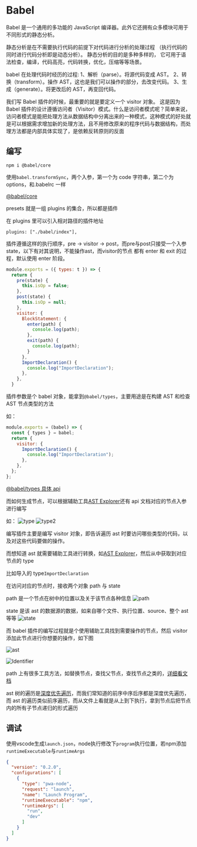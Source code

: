 # Babel

Babel 是一个通用的多功能的 JavaScript 编译器。此外它还拥有众多模块可用于不同形式的静态分析。

静态分析是在不需要执行代码的前提下对代码进行分析的处理过程 （执行代码的同时进行代码分析即是动态分析）。 静态分析的目的是多种多样的， 它可用于语法检查，编译，代码高亮，代码转换，优化，压缩等等场景。

babel 在处理代码时经历的过程:
1、解析（parse）。将源代码变成 AST。
2、转换（transform）。操作 AST，这也是我们可以操作的部分，去改变代码。
3、生成（generate）。将更改后的 AST，再变回代码。

我们写 Babel 插件的时候，最重要的就是要定义一个 visitor 对象。 这是因为 Babel 插件的设计遵循访问者（Visitor）模式。什么是访问者模式呢？简单来说，访问者模式是能把处理方法从数据结构中分离出来的一种模式，这种模式的好处就是可以根据需求增加新的处理方法，且不用修改原来的程序代码与数据结构，而处理方法都是内部具体实现了，是依赖反转原则的反面

## 编写

```
npm i @babel/core
```

使用`babel.transformSync`，两个入参，第一个为 code 字符串，第二个为 options，和.babelrc 一样

[@babel/core](https://www.babeljs.cn/docs/babel-core)

presets 就是一组 plugins 的集合，所以都是插件

在 plugins 里可以引入相对路径的插件地址

```
plugins: ["./babel/index"],
```

插件遵循这样的执行顺序，pre -> visitor -> post，而pre与post只接受一个入参state，以下有对其说明，不能操作ast，而visitor的节点 都有 enter 和 exit 的过程，默认使用 enter 阶段。

```js
module.exports = ({ types: t }) => {
  return {
    pre(state) {
      this.isOp = false;
    },
    post(state) {
      this.isOp = null;
    },
    visitor: {
      BlockStatement: {
        enter(path) {
          console.log(path);
        },
        exit(path) {
          console.log(path);
        }
      },
      ImportDeclaration() {
        console.log("ImportDeclaration");
      },
    },
  }
```

插件参数是个 babel 对象，能拿到`@babel/types`，主要用途是在构建 AST 和检查 AST 节点类型的方法

如：

```js
module.exports = (babel) => {
  const { types } = babel;
  return {
    visitor: {
      ImportDeclaration() {
        console.log("ImportDeclaration");
      },
    },
  };
};
```

[@babel/types 具体 api](https://www.babeljs.cn/docs/babel-types)

而如何生成节点，可以根据辅助工具[AST Explorer](https://astexplorer.net/)还有 api 文档对应的节点入参进行编写

如：
![type](./img/types.png)
![type2](./img/types2.png)

编写插件主要是编写 visitor 对象，即告诉遍历 ast 时要访问哪些类型的代码，以及对这些代码要做的操作。

而想知道 ast 就需要辅助工具进行转换，如[AST Explorer](https://astexplorer.net/)，然后从中获取到对应节点的 type

比如导入的 type`ImportDeclaration`

在访问对应的节点时，接收两个对象 path 与 state

path 是一个节点在树中的位置以及关于该节点各种信息
![path](./img/path.png)

state 是该 ast 的数据源的数据，如来自哪个文件、执行位置、source、整个 ast 等等
![state](./img/state.png)

而 babel 插件的编写过程就是个使用辅助工具找到需要操作的节点，然后 visitor 添加此节点进行你想要的操作，如下图

![ast](./img/ast.png)

![Identifier](./img/Identifier.png)

path 上有很多工具方法，如替换节点，查找父节点，查找节点之类的，[详细看文档](https://github.com/jamiebuilds/babel-handbook/blob/master/translations/zh-Hans/plugin-handbook.md)

ast 树的遍历是[深度优先遍历](https://developer.51cto.com/article/614590.html)，而我们常知道的前序中序后序都是深度优先遍历，而 ast 的遍历类似前序遍历，而从文件上看就是从上到下执行，拿到节点后把节点内的所有子节点递归的形式遍历

## 调试

使用vscode生成`launch.json`，node执行修改下`program`执行位置，若npm添加`runtimeExecutable`与`runtimeArgs`

```json
{
  "version": "0.2.0",
  "configurations": [
    {
      "type": "pwa-node",
      "request": "launch",
      "name": "Launch Program",
      "runtimeExecutable": "npm",
      "runtimeArgs": [
        "run",
        "dev"
      ]
    }
  ]
}
```